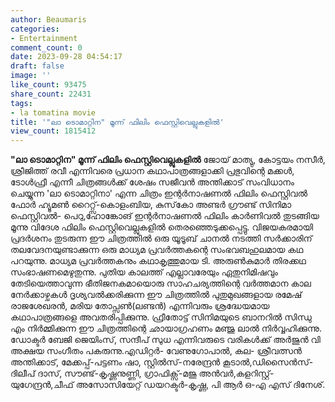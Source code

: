 ```yaml
---
author: Beaumaris
categories:
- Entertainment
comment_count: 0
date: 2023-09-28 04:54:17
draft: false
image: ''
like_count: 93475
share_count: 22431
tags:
- la tomatina movie
title: '"ലാ ടൊമാറ്റിന" മൂന്ന് ഫിലിം ഫെസ്റ്റിവെല്ലുകളിൽ'
view_count: 1815412
---
```


**"ലാ ടൊമാറ്റിന" മൂന്ന് ഫിലിം ഫെസ്റ്റിവെല്ലുകളിൽ** ജോയ് മാത്യു, കോട്ടയം നസീര്‍, ശ്രീജിത്ത് രവീ എന്നിവരെ പ്രധാന കഥാപാത്രങ്ങളാക്കി പ്രഭുവിന്റെ മക്കള്‍, ടോള്‍ഫ്രീ എന്നീ ചിത്രങ്ങള്‍ക്ക് ശേഷം സജീവന്‍ അന്തിക്കാട് സംവിധാനം ചെയ്യുന്ന 'ലാ ടൊമാറ്റിനാ' എന്ന ചിത്രം ഇന്റർനാഷണൽ ഫിലിം ഫെസ്റ്റിവൽ ഫോർ ഹ്യൂമൺ റൈറ്റ്സ്-കൊളംബിയ, കുസ്‌കോ അണ്ടർ ഗ്രൗണ്ട് സിനിമാ ഫെസ്റ്റിവൽ- പെറു,ഹോങ്കോങ് ഇന്റർനാഷണൽ ഫിലിം കാർണിവൽ തുടങ്ങിയ മൂന്നു വിദേശ ഫിലിം ഫെസ്റ്റിവെല്ലുകളിൽ തെരഞ്ഞെടുക്കപ്പെട്ടു. വിജയകരമായി പ്രദർശനം തുടരുന്ന ഈ ചിത്രത്തിൽ ഒരു യൂടൂബ് ചാനൽ നടത്തി സർക്കാരിന് തലവേദനയുണ്ടാക്കുന്ന ഒരു മാധ്യമ പ്രവർത്തകന്റെ സംഭവബഹുലമായ കഥ പറയുന്നു. മാധ്യമ പ്രവര്‍ത്തകനും കഥാകൃത്തുമായ ടി. അരുണ്‍കുമാർ തിരക്കഥ സംഭാഷണമെഴുതുന്നു. പുതിയ കാലത്ത് എല്ലാവരേയും ഏതുനിമിഷവും തേടിയെത്താവുന്ന ഭീതിജനകമായൊരു സാഹചര്യത്തിന്റെ വര്‍ത്തമാന കാല നേർക്കാഴ്ചകൾ ദൃശ്യവൽക്കരിക്കുന്ന ഈ ചിത്രത്തിൽ പുതുമുഖങ്ങളായ രമേഷ് രാജശേഖരൻ, മരിയ തോപ്സൺ(ലണ്ടൻ) എന്നിവരും ശ്രദ്ധേയമായ കഥാപാത്രങ്ങളെ അവതരിപ്പിക്കുന്നു. ഫ്രീതോട്ട് സിനിമയുടെ ബാനറില്‍ സിന്ധു എം നിര്‍മ്മിക്കുന്ന ഈ ചിത്രത്തിന്റെ ഛായാഗ്രഹണം മഞ്ജു ലാൽ നിർവ്വഹിക്കുന്നു. ഡോക്ടർ ബേജി ജെയിംസ്, സന്ദീപ് സുധ എന്നിവരുടെ വരികൾക്ക് അർജുൻ വി അക്ഷയ സംഗീതം പകരുന്നു.എഡിറ്റർ- വേണുഗോപാൽ, കല- ശ്രീവത്സന്‍ അന്തിക്കാട്, മേക്കപ്പ്-പട്ടണം ഷാ, സ്റ്റില്‍സ്-നരേന്ദ്രൻ കൂടാല്‍,ഡിസൈന്‍സ്- ദിലീപ് ദാസ്, സൗണ്ട്-കൃഷ്ണനുണ്ണി, ഗ്രാഫിക്സ്-മജു അൻവർ,കളറിസ്റ്റ്- യുഗേന്ദ്രൻ,ചീഫ് അസോസിയേറ്റ് ഡയറക്ടർ-കൃഷ്ണ, പി ആർ ഒ-എ എസ് ദിനേശ്.